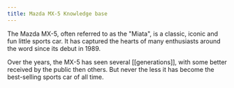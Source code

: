 ```yaml
---
title: Mazda MX-5 Knowledge base
---
```

The Mazda MX-5, often referred to as the "Miata", is a classic, iconic and fun little sports car. It has captured the hearts of many enthusiasts around the word since its debut in 1989.

Over the years, the MX-5 has seen several [[generations]], with some better received by the public then others. But never the less it has become the best-selling sports car of all time.